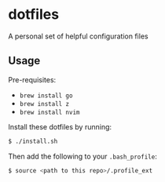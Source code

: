 # dotfiles

A personal set of helpful configuration files

## Usage

Pre-requisites:

- `brew install go`
- `brew install z`
- `brew install nvim`

Install these dotfiles by running:

```bash
$ ./install.sh
```

Then add the following to your `.bash_profile`:

```bash
$ source <path to this repo>/.profile_ext
```
